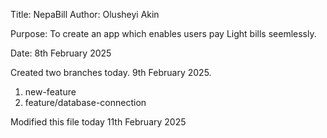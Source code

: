 Title: NepaBill
Author: Olusheyi Akin

Purpose: To create an app which enables users pay Light bills seemlessly.

Date: 8th February 2025

Created two branches today. 9th February 2025.
1. new-feature
2. feature/database-connection

Modified this file today 11th February 2025
